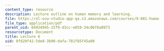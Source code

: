 ```yaml
---
content_type: resource
description: Lecture outline on human memory and learning.
file: https://ol-ocw-studio-app-qa.s3.amazonaws.com/courses/9-081-human-memory-and-learning-fall-2002/8f620f425de83b90dafa781f85f45a09_lecnote6.pdf
file_type: application/pdf
parent_uid: 64924945-15f9-d3cc-e059-34c06f6a0973
resourcetype: Document
title: Lecture 6
uid: 8f620f42-5de8-3b90-dafa-781f85f45a09
---
```

